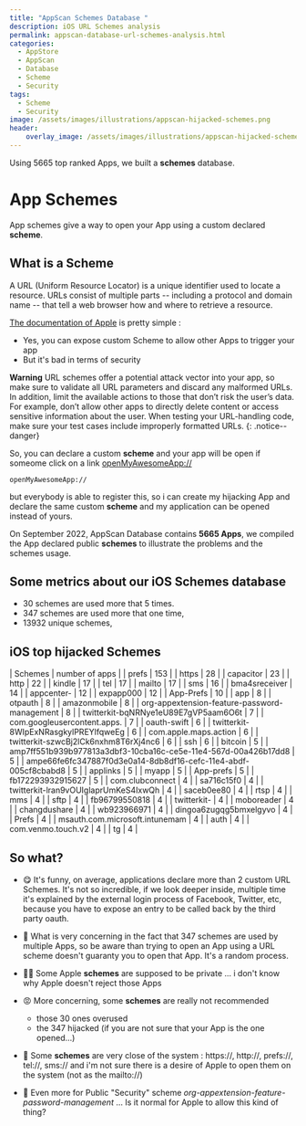 ```yaml
---
title: "AppScan Schemes Database "
description: iOS URL Schemes analysis
permalink: appscan-database-url-schemes-analysis.html
categories:
  - AppStore
  - AppScan
  - Database
  - Scheme
  - Security
tags:
  - Scheme
  - Security
image: /assets/images/illustrations/appscan-hijacked-schemes.png
header:
    overlay_image: /assets/images/illustrations/appscan-hijacked-schemes.png
---
```


Using 5665 top ranked Apps, we built a **schemes** database.

# App Schemes

App schemes give a way to open your App using a custom declared **scheme**.

## What is a Scheme 

A URL (Uniform Resource Locator) is a unique identifier used to locate a resource.
URLs consist of multiple parts -- including a protocol and domain name -- that tell a web browser how and where to retrieve a resource.

[The documentation of Apple](https://developer.apple.com/documentation/xcode/defining-a-custom-url-scheme-for-your-app) is pretty simple :
- Yes, you can expose custom Scheme to allow other Apps to trigger your app
- But it's bad in terms of security

**Warning**
URL schemes offer a potential attack vector into your app, so make sure to validate all URL parameters and discard any malformed URLs.
In addition, limit the available actions to those that don’t risk the user’s data.
For example, don’t allow other apps to directly delete content or access sensitive information about the user.
When testing your URL-handling code, make sure your test cases include improperly formatted URLs.
{: .notice--danger}
  
So, you can declare a custom **scheme** and your app will be open if someome click on a link [openMyAwesomeApp://](openMyAwesomeApp://)
```
openMyAwesomeApp://
```

but everybody is able to register this, so i can create my hijacking App and declare the same custom **scheme** and my application can be opened instead of yours.



On September 2022, AppScan Database contains **5665 Apps**, we compiled the App declared public **schemes** to illustrate the problems and the schemes usage.

## Some metrics about our iOS Schemes database

- 30 schemes are used more that 5 times.
- 347 schemes are used more that one time,
- 13932 unique schemes,

## iOS top hijacked Schemes

| Schemes | number of apps | 
| prefs | 153 | 
| https | 28 | 
| capacitor | 23 | 
| http | 22 | 
| kindle | 17 | 
| tel | 17 | 
| mailto | 17 | 
| sms | 16 | 
| bma4sreceiver | 14 | 
| appcenter- | 12 | 
| expapp000 | 12 | 
| App-Prefs | 10 | 
| app | 8 | 
| otpauth | 8 | 
| amazonmobile | 8 | 
| org-appextension-feature-password-management | 8 | 
| twitterkit-bqNRNye1eU89E7gVP5aam6O6t | 7 | 
| com.googleusercontent.apps. | 7 | 
| oauth-swift | 6 | 
| twitterkit-8WIpExNRasgkylPREYlfqweEg | 6 | 
| com.apple.maps.action | 6 | 
| twitterkit-szwcBj2lCk6nxhm8T6rXj4nc6 | 6 | 
| ssh | 6 | 
| bitcoin | 5 | 
| amp7ff551b939b977813a3dbf3-10cba16c-ce5e-11e4-567d-00a426b17dd8 | 5 | 
| ampe66fe6fc347887f0d3e0a14-8db8df16-cefc-11e4-abdf-005cf8cbabd8 | 5 | 
| applinks | 5 | 
| myapp | 5 | 
| App-prefs | 5 | 
| fb172293932915627 | 5 | 
| com.clubconnect | 4 | 
| sa716c15f0 | 4 | 
| twitterkit-lran9vOUIglaprUmKeS4IxwQh | 4 | 
| saceb0ee80 | 4 | 
| rtsp | 4 | 
| mms | 4 | 
| sftp | 4 | 
| fb96799550818 | 4 | 
| twitterkit- | 4 | 
| moboreader | 4 | 
| changdushare | 4 | 
| wb923966971 | 4 | 
| dingoa6zugqg5bmxelgyvo | 4 | 
| Prefs | 4 | 
| msauth.com.microsoft.intunemam | 4 | 
| auth | 4 | 
| com.venmo.touch.v2 | 4 | 
| tg | 4 |

## So what?

- 😋 It's funny, on average, applications declare more than 2 custom URL Schemes. It's not so incredible, if we look deeper inside, multiple time it's explained by the external login process of Facebook, Twitter, etc, because you have to expose an entry to be called back by the third party oauth.

- 😤 What is very concerning in the fact that 347 schemes are used by multiple Apps, so be aware than trying to open an App using a URL scheme doesn't guaranty you to open that App. It's a random process.

- 😵‍💫 Some Apple **schemes** are supposed to be private ... i don't know why Apple doesn't reject those Apps

- 😡 More concerning, some **schemes** are really not recommended
    - those 30 ones overused
    - the 347 hijacked (if you are not sure that your App is the one opened...)

- 🤬 Some **schemes** are very close of the system : https://, http://, prefs://, tel://, sms:// and i'm not sure there is a desire of Apple to open them on the system (not as the mailto://) 
- 🍏 Even more for Public "Security" scheme *org-appextension-feature-password-management* ... Is it normal for Apple to allow this kind of thing?